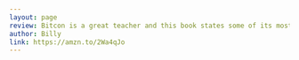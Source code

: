 ```yaml
---
layout: page
review: Bitcon is a great teacher and this book states some of its most valuable lessons. Definitely recommend.
author: Billy
link: https://amzn.to/2Wa4qJo
---
```

